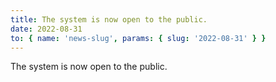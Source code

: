 ```yaml
---
title: The system is now open to the public.
date: 2022-08-31
to: { name: 'news-slug', params: { slug: '2022-08-31' } }
---
```


<div>
The system is now open to the public.
</div>
